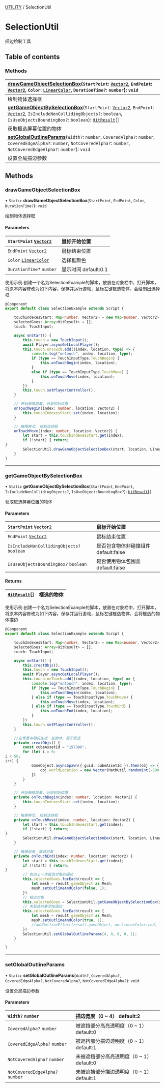 [UTILITY](../groups/UTILITY.UTILITY.md) / SelectionUtil

# SelectionUtil <Badge type="tip" text="Class" /> <Score text="SelectionUtil" />

描边绘制工具

## Table of contents

### Methods <Score text="Methods" /> 
| **[drawGameObjectSelectionBox](mw.SelectionUtil.md#drawgameobjectselectionbox)**(`StartPoint`: [`Vector2`](mw.Vector2.md), `EndPoint`: [`Vector2`](mw.Vector2.md), `Color`: [`LinearColor`](mw.LinearColor.md), `DurationTime?`: `number`): `void`  |
| :-----|
| 绘制物体选择框|
| **[getGameObjectBySelectionBox](mw.SelectionUtil.md#getgameobjectbyselectionbox)**(`StartPoint`: [`Vector2`](mw.Vector2.md), `EndPoint`: [`Vector2`](mw.Vector2.md), `IsIncludeNonCollidingObjects?`: `boolean`, `IsUseObjectsBoundingBox?`: `boolean`): [`HitResult`](mw.HitResult.md)[]  |
| 获取框选屏幕位置的物体|
| **[setGlobalOutlineParams](mw.SelectionUtil.md#setglobaloutlineparams)**(`Width?`: `number`, `CoveredAlpha?`: `number`, `CoveredEdgeAlpha?`: `number`, `NotCoveredAlpha?`: `number`, `NotCoveredEdgeAlpha?`: `number`): `void`  |
| 设置全局描边参数|

## Methods

### drawGameObjectSelectionBox <Score text="drawGameObjectSelectionBox" /> 

• `Static` **drawGameObjectSelectionBox**(`StartPoint`, `EndPoint`, `Color`, `DurationTime?`): `void` <Badge type="tip" text="client" />

绘制物体选择框

#### Parameters

| `StartPoint` [`Vector2`](mw.Vector2.md) | 鼠标开始位置 |
| :------ | :------ |
| `EndPoint` [`Vector2`](mw.Vector2.md) | 鼠标结束位置 |
| `Color` [`LinearColor`](mw.LinearColor.md) | 选择框颜色 |
| `DurationTime?` `number` | 显示时间 default:0.1 |



<span style="font-size: 14px;">
使用示例:创建一个名为SelectionExample的脚本，放置在对象栏中，打开脚本，将原本内容修改为如下内容，保存并运行游戏，鼠标左键框选物体，会绘制出选择框
</span>

```ts
@Component
export default class SelectionExample extends Script {

    touchIndexesStart: Map<number, Vector2> = new Map<number, Vector2>();
    selectedGoes: Array<HitResult> = [];
    touch: TouchInput;

    async onStart() {
        this.touch = new TouchInput();
        await Player.asyncGetLocalPlayer();
        this.touch.onTouch.add((index, location, type) => {
            console.log("ontouch", index, location, type);
            if (type == TouchInputType.TouchBegin) {
                this.onTouchBegin(index, location);
            }
            else if (type == TouchInputType.TouchMove) {
                this.onTouchMove(index, location);
            }
        })
        this.touch.setPlayerController();
    }

    // 开始触摸屏幕，记录初始位置
    onTouchBegin(index: number, location: Vector2) {
        this.touchIndexesStart.set(index, location);
    }

    // 触摸移动, 绘制选择框
    onTouchMove(index: number, location: Vector2) {
        let start = this.touchIndexesStart.get(index);
        if (!start) { return;
}
        SelectionUtil.drawGameObjectSelectionBox(start, location, LinearColor.red, 0.03);
    }
}
```

___

### getGameObjectBySelectionBox <Score text="getGameObjectBySelectionBox" /> 

• `Static` **getGameObjectBySelectionBox**(`StartPoint`, `EndPoint`, `IsIncludeNonCollidingObjects?`, `IsUseObjectsBoundingBox?`): [`HitResult`](mw.HitResult.md)[] <Badge type="tip" text="client" />

获取框选屏幕位置的物体

#### Parameters

| `StartPoint` [`Vector2`](mw.Vector2.md) | 鼠标开始位置 |
| :------ | :------ |
| `EndPoint` [`Vector2`](mw.Vector2.md) | 鼠标结束位置 |
| `IsIncludeNonCollidingObjects?` `boolean` | 是否包含物体非碰撞组件 default:false |
| `IsUseObjectsBoundingBox?` `boolean` | 是否使用物体包围盒 default:false |

#### Returns

| [`HitResult`](mw.HitResult.md)[] | 框选的物体 |
| :------ | :------ |


<span style="font-size: 14px;">
使用示例:创建一个名为SelectionExample的脚本，放置在对象栏中，打开脚本，将原本内容修改为如下内容，保存并运行游戏，鼠标左键框选物体，会将框选的物体描边
</span>

```ts
@Component
export default class SelectionExample extends Script {

    touchIndexesStart: Map<number, Vector2> = new Map<number, Vector2>();
    selectedGoes: Array<HitResult> = [];
    touch: TouchInput;

    async onStart() {
        this.creatObjs();
        this.touch = new TouchInput();
        await Player.asyncGetLocalPlayer();
        this.touch.onTouch.add((index, location, type) => {
            console.log("ontouch", index, location, type);
            if (type == TouchInputType.TouchBegin) {
                this.onTouchBegin(index, location);
            } else if (type == TouchInputType.TouchMove) {
                this.onTouchMove(index, location);
            } else if (type == TouchInputType.TouchEnd) {
                this.onTouchEnd(index, location);
            }
        })
        this.touch.setPlayerController();
    }

    //在场景中随机生成一些物体，用于框选
    private creatObjs() {
        const cubeAssetId = "197386";
        for (let i = 0;
i < 50;
i++) {
            GameObject.asyncSpawn({ guid: cubeAssetId }).then(obj => {
                obj.worldLocation = new Vector(MathUtil.randomInt(-500, 500), MathUtil.randomInt(-500, 500), MathUtil.randomInt(-500, 500));
            })
        }
    }

    // 开始触摸屏幕，记录初始位置
    private onTouchBegin(index: number, location: Vector2) {
        this.touchIndexesStart.set(index, location);
    }

    // 触摸移动, 绘制选择框
    private onTouchMove(index: number, location: Vector2) {
        let start = this.touchIndexesStart.get(index);
        if (!start) { return;
}
        SelectionUtil.drawGameObjectSelectionBox(start, location, LinearColor.red, 0.03);
    }

    // 触摸结束，框选对象
    private onTouchEnd(index: number, location: Vector2) {
        let start = this.touchIndexesStart.get(index);
        if (!start) { return;
}
        // 取消上一次框选对象的描边
        this.selectedGoes.forEach(result => {
            let mesh = result.gameObject as Mesh;
            mesh.setOutlineAndColor(false, 1);
        })
        // 框选对象
        this.selectedGoes = SelectionUtil.getGameObjectBySelectionBox(start, location, false, false).filter(result => (result.gameObject instanceof StaticMesh));
        // 未框选对象添加描边
        this.selectedGoes.forEach(result => {
            let mesh = result.gameObject as Mesh;
            mesh.setOutlineAndColor(true, 1);
            //addOutlineEffect(result.gameObject, mw.LinearColor.red, 1, 0, 1, false, false);
        })
        SelectionUtil.setGlobalOutlineParams(4, 0, 0, 0, 1);
    }

}
```

___

### setGlobalOutlineParams <Score text="setGlobalOutlineParams" /> 

• `Static` **setGlobalOutlineParams**(`Width?`, `CoveredAlpha?`, `CoveredEdgeAlpha?`, `NotCoveredAlpha?`, `NotCoveredEdgeAlpha?`): `void` <Badge type="tip" text="client" />

设置全局描边参数

#### Parameters

| `Width?` `number` | 描边宽度（0 ~ 4） default:2 |
| :------ | :------ |
| `CoveredAlpha?` `number` | 被遮挡部分高亮透明度（0 ~ 1） default:0 |
| `CoveredEdgeAlpha?` `number` | 被遮挡部分描边透明度（0 ~ 1） default:1 |
| `NotCoveredAlpha?` `number` | 未被遮挡部分高亮透明度（0 ~ 1） default:0 |
| `NotCoveredEdgeAlpha?` `number` | 未被遮挡部分描边透明度（0 ~ 1） default:1 |


